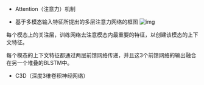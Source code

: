 - Attention（注意力）机制

- 基于多模态输入特征所提出的多层注意力网络的框图
![img](../../imgs/fe993184-e1d0-11e9-81b4-2a2ae2dbcce4.png)

每个模态上的关注层，训练网络去注意模态内最重要的特征，以创建该模态的上下文特征。

每个模态的上下文特征都通过两层前馈网络传递，并且这3个前馈网络的输出融合在另一个堆叠的BLSTM中。

- C3D（深度3维卷积神经网络）
